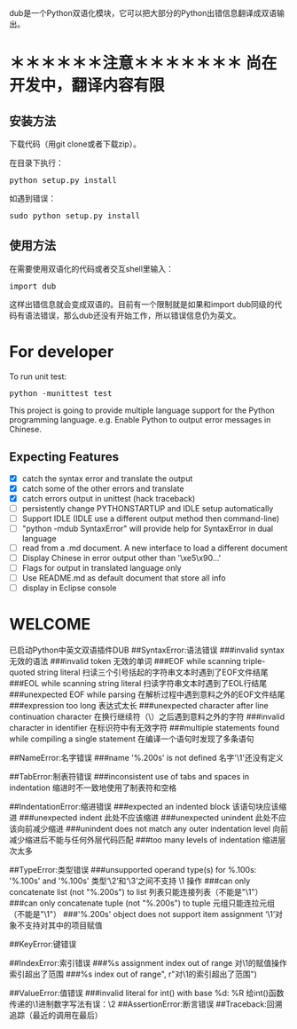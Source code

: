 dub是一个Python双语化模块，它可以把大部分的Python出错信息翻译成双语输出。

＊＊＊＊＊＊注意＊＊＊＊＊＊＊
 尚在开发中，翻译内容有限
=====================================================
安装方法
-------
下载代码（用git clone或者下载zip）。

在目录下执行：
<pre>
python setup.py install
</pre>
如遇到错误：
<pre>
sudo python setup.py install
</pre>
使用方法
-------
在需要使用双语化的代码或者交互shell里输入：
<pre>
import dub
</pre>
这样出错信息就会变成双语的。目前有一个限制就是如果和import dub同级的代码有语法错误，那么dub还没有开始工作，所以错误信息仍为英文。

For developer
================
To run unit test:
<pre>
python -munittest test
</pre>
This project is going to provide multiple language support for the Python programming language. e.g. Enable Python to output error messages in Chinese.

Expecting Features
----------
- [X] catch the syntax error and translate the output
- [X] catch some of the other errors and translate
- [X] catch errors output in unittest (hack traceback)
- [ ] persistently change PYTHONSTARTUP and IDLE setup automatically
- [ ] Support IDLE (IDLE use a different output method then command-line) 
- [ ] "python -mdub SyntaxError" will provide help for SyntaxError in dual language
- [ ] read from a .md document. A new interface to load a different document
- [ ] Display Chinese in error output other than '\xe5\x90...'
- [ ] Flags for output in translated language only
- [ ] Use README.md as default document that store all info
- [ ] display in Eclipse console

WELCOME
=====
已启动Python中英文双语插件DUB
##SyntaxError:语法错误
###invalid syntax
无效的语法
###invalid token
无效的单词
###EOF while scanning triple-quoted string literal
扫读三个引号括起的字符串文本时遇到了EOF文件结尾
###EOL while scanning string literal
扫读字符串文本时遇到了EOL行结尾
###unexpected EOF while parsing
在解析过程中遇到意料之外的EOF文件结尾
###expression too long
表达式太长
###unexpected character after line continuation character
在换行继续符（\）之后遇到意料之外的字符
###invalid character in identifier
在标识符中有无效字符
###multiple statements found while compiling a single statement
在编译一个语句时发现了多条语句
                                        
##NameError:名字错误
###name '%.200s' is not defined
名字'\1'还没有定义
                                         
##TabError:制表符错误
###inconsistent use of tabs and spaces in indentation
缩进时不一致地使用了制表符和空格
                                         
##IndentationError:缩进错误
###expected an indented block
该语句块应该缩进
###unexpected indent
此处不应该缩进
###unexpected unindent
此处不应该向前减少缩进
###unindent does not match any outer indentation level
向前减少缩进后不能与任何外层代码匹配
###too many levels of indentation
缩进层次太多
                                
##TypeError:类型错误
###unsupported operand type(s) for %.100s: '%.100s' and '%.100s'
类型‘\2’和‘\3’之间不支持 \1 操作
###can only concatenate list (not \"%.200s\") to list
列表只能连接列表（不能是"\1"）
###can only concatenate tuple (not \"%.200s\") to tuple
元组只能连拉元组（不能是"\1"）
###'%.200s' object does not support item assignment
‘\1’对象不支持对其中的项目赋值
                                         
##KeyError:键错误
                         
##IndexError:索引错误
###%s assignment index out of range
对\1的赋值操作索引超出了范围
###%s index out of range", r"对\1的索引超出了范围")
                                        
##ValueError:值错误
###invalid literal for int() with base %d: %R
给int()函数传递的\1进制数字写法有误：\2
##AssertionError:断言错误
##Traceback:回溯追踪（最近的调用在最后）
